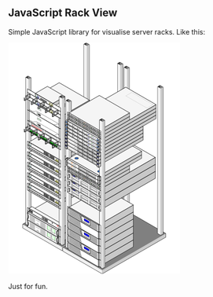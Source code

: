 ## JavaScript Rack View

Simple JavaScript library for visualise server racks. Like this:

![Overview](https://raw.githubusercontent.com/divetoh/js_rack_view/master/example/example.png)

Just for fun.
